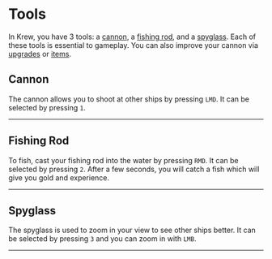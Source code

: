 # Tools

In Krew, you have 3 tools: a [cannon](/pages/tools/cannon.md), a [fishing rod](/pages/tools/fishingrod.md), and a [spyglass](/pages/tools/spyglass.md). Each of these tools is essential to gameplay. You can also improve your cannon via [upgrades](/pages/upgrades.md) or [items](/pages/items.md).

## Cannon

The cannon allows you to shoot at other ships by pressing `LMD`. It can be selected by pressing `1`.

---

## Fishing Rod

To fish, cast your fishing rod into the water by pressing `RMD`. It can be selected by pressing `2`. After a few seconds, you will catch a fish which will give you gold and experience.

---

## Spyglass

The spyglass is used to zoom in your view to see other ships better. It can be selected by pressing `3` and you can zoom in with `LMB`.

---